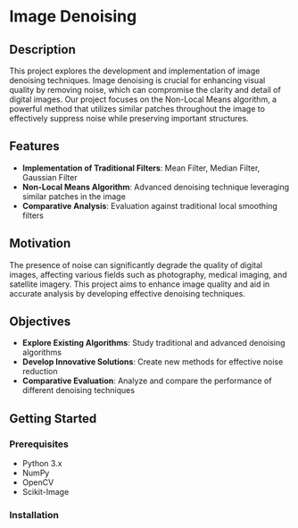 # Image Denoising

## Description

This project explores the development and implementation of image denoising techniques. Image denoising is crucial for enhancing visual quality by removing noise, which can compromise the clarity and detail of digital images. Our project focuses on the Non-Local Means algorithm, a powerful method that utilizes similar patches throughout the image to effectively suppress noise while preserving important structures.

## Features

- **Implementation of Traditional Filters**: Mean Filter, Median Filter, Gaussian Filter
- **Non-Local Means Algorithm**: Advanced denoising technique leveraging similar patches in the image
- **Comparative Analysis**: Evaluation against traditional local smoothing filters

## Motivation

The presence of noise can significantly degrade the quality of digital images, affecting various fields such as photography, medical imaging, and satellite imagery. This project aims to enhance image quality and aid in accurate analysis by developing effective denoising techniques.

## Objectives

- **Explore Existing Algorithms**: Study traditional and advanced denoising algorithms
- **Develop Innovative Solutions**: Create new methods for effective noise reduction
- **Comparative Evaluation**: Analyze and compare the performance of different denoising techniques

## Getting Started

### Prerequisites

- Python 3.x
- NumPy
- OpenCV
- Scikit-Image

### Installation

<!--1. Clone the repository:
   ```bash
   git clone https://github.com/yourusername/imagedenoising.git -->




